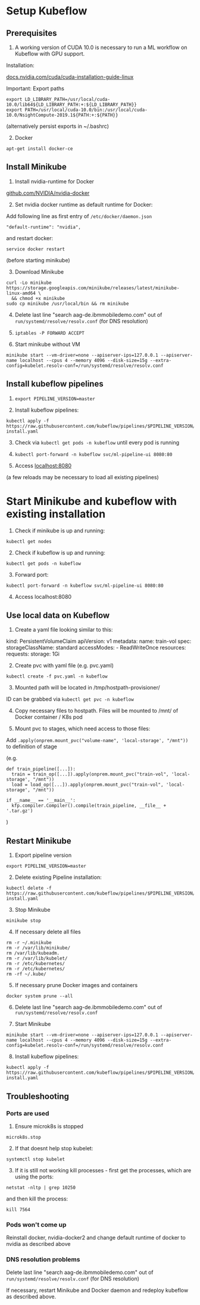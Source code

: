 # Setup Kubeflow 

## Prerequisites

1. A working version of CUDA 10.0 is necessary to run a ML workflow on Kubeflow with GPU support.

Installation:

[docs.nvidia.com/cuda/cuda-installation-guide-linux](https://docs.nvidia.com/cuda/cuda-installation-guide-linux/index.html)

Important: Export paths
```
export LD_LIBRARY_PATH=/usr/local/cuda-10.0/lib64${LD_LIBRARY_PATH:+:${LD_LIBRARY_PATH}}
export PATH=/usr/local/cuda-10.0/bin:/usr/local/cuda-10.0/NsightCompute-2019.1${PATH:+:${PATH}}
```
(alternatively persist exports in ~/.bashrc)

2. Docker

```apt-get install docker-ce```

## Install Minikube

1. Install nvidia-runtime for Docker

[github.com/NVIDIA/nvidia-docker](https://github.com/NVIDIA/nvidia-docker)

2. Set nvidia docker runtime as default runtime for Docker:

Add following line as first entry of `/etc/docker/daemon.json`

```
"default-runtime": "nvidia",
```

and restart docker:

```
service docker restart
```

(before starting minikube)

3. Download Minikube

```
curl -Lo minikube https://storage.googleapis.com/minikube/releases/latest/minikube-linux-amd64 \
  && chmod +x minikube
sudo cp minikube /usr/local/bin && rm minikube
```

4. Delete last line "search aag-de.ibmmobiledemo.com" out of `run/systemd/resolve/resolv.conf` (for DNS resolution)

5. `iptables -P FORWARD ACCEPT`

6. Start minikube without VM

```
minikube start --vm-driver=none --apiserver-ips=127.0.0.1 --apiserver-name localhost --cpus 4 --memory 4096 --disk-size=15g --extra-config=kubelet.resolv-conf=/run/systemd/resolve/resolv.conf
```

## Install kubeflow pipelines

1. `export PIPELINE_VERSION=master`

2. Install kubeflow pipelines:

```
kubectl apply -f https://raw.githubusercontent.com/kubeflow/pipelines/$PIPELINE_VERSION/manifests/namespaced-install.yaml
```

3. Check via `kubectl get pods -n kubeflow` until every pod is running

4. `kubectl port-forward -n kubeflow svc/ml-pipeline-ui 8080:80`

5. Access [localhost:8080](localhost:8080)

(a few reloads may be necessary to load all existing pipelines)

# Start Minikube and kubeflow with existing installation


1. Check if minikube is up and running:

`kubectl get nodes`

2. Check if kubeflow is up and running:

`kubectl get pods -n kubeflow`

3. Forward port:

`kubectl port-forward -n kubeflow svc/ml-pipeline-ui 8080:80`

4. Access localhost:8080


## Use local data on Kubeflow

1. Create a yaml file looking similar to this:

kind: PersistentVolumeClaim
apiVersion: v1
metadata:
  name: train-vol
spec:
  storageClassName: standard
  accessModes:
    - ReadWriteOnce
  resources:
    requests:
      storage: 1Gi

2. Create pvc with yaml file (e.g. pvc.yaml)

`kubectl create -f pvc.yaml -n kubeflow`

3. Mounted path will be located in /tmp/hostpath-provisioner/

ID can be grabbed via 
`kubectl get pvc -n kubeflow`

4. Copy necessary files to hostpath.
Files will be mounted to /mnt/  of Docker container / K8s pod

5. Mount pvc to stages, which need access to those files:

Add
`.apply(onprem.mount_pvc("volume-name", 'local-storage', "/mnt"))`
to definition of stage

(e.g. 

```
def train_pipeline([...]):
  train = train_op([...]).apply(onprem.mount_pvc("train-vol", 'local-storage', "/mnt"))
  load = load_op([...]).apply(onprem.mount_pvc("train-vol", 'local-storage', "/mnt"))

if __name__ == '__main__':
  kfp.compiler.Compiler().compile(train_pipeline, __file__ + '.tar.gz')
```
)

## Restart Minikube

1. Export pipeline version

```
export PIPELINE_VERSION=master
```

2. Delete existing Pipeline installation:

```
kubectl delete -f https://raw.githubusercontent.com/kubeflow/pipelines/$PIPELINE_VERSION/manifests/namespaced-install.yaml
```

3. Stop Minikube 

`minikube stop`

4. If necessary delete all files 

```
rm -r ~/.minikube
rm -r /var/lib/minikube/
rm /var/lib/kubeadm. 
rm -r /var/lib/kubelet/
rm -r /etc/kubernetes/
rm -r /etc/kubernetes/
rm -rf ~/.kube/
```

5. If necessary prune Docker images and containers

`docker system prune --all`

6. Delete last line "search aag-de.ibmmobiledemo.com" out of `run/systemd/resolve/resolv.conf`

7. Start Minikube

```
minikube start --vm-driver=none --apiserver-ips=127.0.0.1 --apiserver-name localhost --cpus 4 --memory 4096 --disk-size=15g --extra-config=kubelet.resolv-conf=/run/systemd/resolve/resolv.conf
```

8. Install kubeflow pipelines:

```
kubectl apply -f https://raw.githubusercontent.com/kubeflow/pipelines/$PIPELINE_VERSION/manifests/namespaced-install.yaml
```


## Troubleshooting

### Ports are used

1. Ensure microk8s is stopped

`microk8s.stop` 

2. If that doesnt help stop kubelet:

`systemctl stop kubelet`

3. If it is still not working kill processes - first get the processes, which are using the ports:

`netstat -nltp | grep 10250`

and then kill the process:

`kill 7564`


### Pods won't come up

Reinstall docker, nvidia-docker2 and change default runtime of docker to nvidia as described above

### DNS resolution problems

Delete last line "search aag-de.ibmmobiledemo.com" out of `run/systemd/resolve/resolv.conf` (for DNS resolution)

If necessary, restart Minikube and Docker daemon and redeploy kubeflow as described above.


